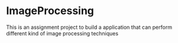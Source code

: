 # ImageProcessing

This is an assignment project to build a application that can perform different kind of image processing techniques
